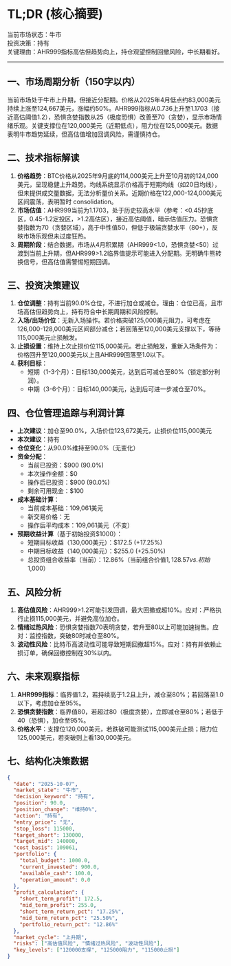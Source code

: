 # TL;DR (核心摘要)
当前市场状态：牛市  
投资决策：持有  
关键理由：AHR999指标高估但趋势向上，持仓观望控制回撤风险，中长期看好。

---

## 一、市场周期分析（150字以内）
当前市场处于牛市上升期，但接近分配期。价格从2025年4月低点约83,000美元持续上涨至124,667美元，涨幅约50%。AHR999指标从0.736上升至1.1703（接近高估阈值1.2），恐惧贪婪指数从25（极度恐惧）改善至70（贪婪），显示市场情绪乐观。关键支撑位在120,000美元（近期低点），阻力位在125,000美元。数据表明牛市趋势延续，但高估值增加回调风险，需谨慎持仓。

## 二、技术指标解读
1. **价格趋势**：BTC价格从2025年9月底的114,000美元上升至10月初的124,000美元，呈现稳健上升趋势。均线系统显示价格高于短期均线（如20日均线），但未提供成交量数据，无法分析量价关系。近期价格在122,000-124,000美元区间震荡，表明暂时 consolidation。
2. **市场估值**：AHR999当前为1.1703，处于历史较高水平（参考：<0.45抄底区，0.45-1.2定投区，>1.2高估区），接近高估阈值，暗示估值压力。恐惧贪婪指数为70（贪婪区域），高于中性值50，但低于极端贪婪水平（80+），反映市场乐观但未过度狂热。
3. **周期阶段**：结合数据，市场从4月积累期（AHR999<1.0，恐惧贪婪<50）过渡到当前上升期，但AHR999>1.2临界值提示可能进入分配期。无明确牛熊转换信号，但高估值需警惕短期回调。

## 三、投资决策建议
1. **仓位调整**：持有当前90.0%仓位，不进行加仓或减仓。理由：仓位已高，且市场高估但趋势向上，持有符合中长期周期和风险控制。
2. **入场/出场价位**：无新入场操作。若价格突破125,000美元阻力，可考虑在126,000-128,000美元区间部分减仓；若回落至120,000美元支撑以下，等待115,000美元止损触发。
3. **止损设置**：维持上次止损价位115,000美元。若止损触发，重新入场条件为：价格回升至120,000美元以上且AHR999回落至1.0以下。
4. **获利目标**：  
   - 短期（1-3个月）：目标130,000美元，达到后可减仓至80%（锁定部分利润）。  
   - 中期（3-6个月）：目标140,000美元，达到后可进一步减仓至70%。

## 四、仓位管理追踪与利润计算
- **上次建议**：加仓至90.0%，入场价位123,672美元，止损价位115,000美元  
- **本次建议**：持有  
- **仓位变化**：从90.0%维持至90.0%（无变化）  
- **资金分配**：  
  - 当前已投资：$900 (90.0%)  
  - 本次操作金额：$0  
  - 操作后已投资：$900 (90.0%)  
  - 剩余可用现金：$100  
- **成本基础计算**：  
  - 当前成本基础：109,061美元  
  - 新交易价格：无  
  - 操作后平均成本：109,061美元（不变）  
- **预期收益计算**（基于初始投资$1000）：  
  - 短期目标收益（130,000美元）：$172.5 (+17.25%)  
  - 中期目标收益（140,000美元）：$255.0 (+25.50%)  
  - 总投资组合收益率（当前）：12.86%（当前组合价值$1,128.57 vs. 初始$1,000）

## 五、风险分析
1. **高估值风险**：AHR999>1.2可能引发回调，最大回撤或超10%。应对：严格执行止损115,000美元，并避免高位加仓。  
2. **情绪过热风险**：恐惧贪婪指数70表明贪婪，若升至80以上可能加速抛售。应对：监控指数，突破80时减仓至80%。  
3. **波动性风险**：比特币高波动性可能导致短期回撤超15%。应对：持有并依赖止损订单，确保回撤控制在30%以内。

## 六、未来观察指标
1. **AHR999指标**：临界值1.2，若持续高于1.2且上升，减仓至80%；若回落至1.0以下，考虑加仓至95%。  
2. **恐惧贪婪指数**：临界值80，若超过80（极度贪婪），立即减仓至80%；若低于40（恐惧），加仓至95%。  
3. **价格水平**：支撑位120,000美元，若跌破可能测试115,000美元止损；阻力位125,000美元，若突破则上看130,000美元。

## 七、结构化决策数据
```json
{
  "date": "2025-10-07",
  "market_state": "牛市",
  "decision_keyword": "持有",
  "position": 90.0,
  "position_change": "维持0%",
  "action": "持有",
  "entry_price": "无",
  "stop_loss": 115000,
  "target_short": 130000,
  "target_mid": 140000,
  "cost_basis": 109061,
  "portfolio": {
    "total_budget": 1000.0,
    "current_invested": 900.0,
    "available_cash": 100.0,
    "operation_amount": 0.0
  },
  "profit_calculation": {
    "short_term_profit": 172.5,
    "mid_term_profit": 255.0,
    "short_term_return_pct": "17.25%",
    "mid_term_return_pct": "25.50%",
    "portfolio_return_pct": "12.86%"
  },
  "market_cycle": "上升期",
  "risks": ["高估值风险", "情绪过热风险", "波动性风险"],
  "key_levels": ["120000支撑", "125000阻力", "115000止损"]
}
```